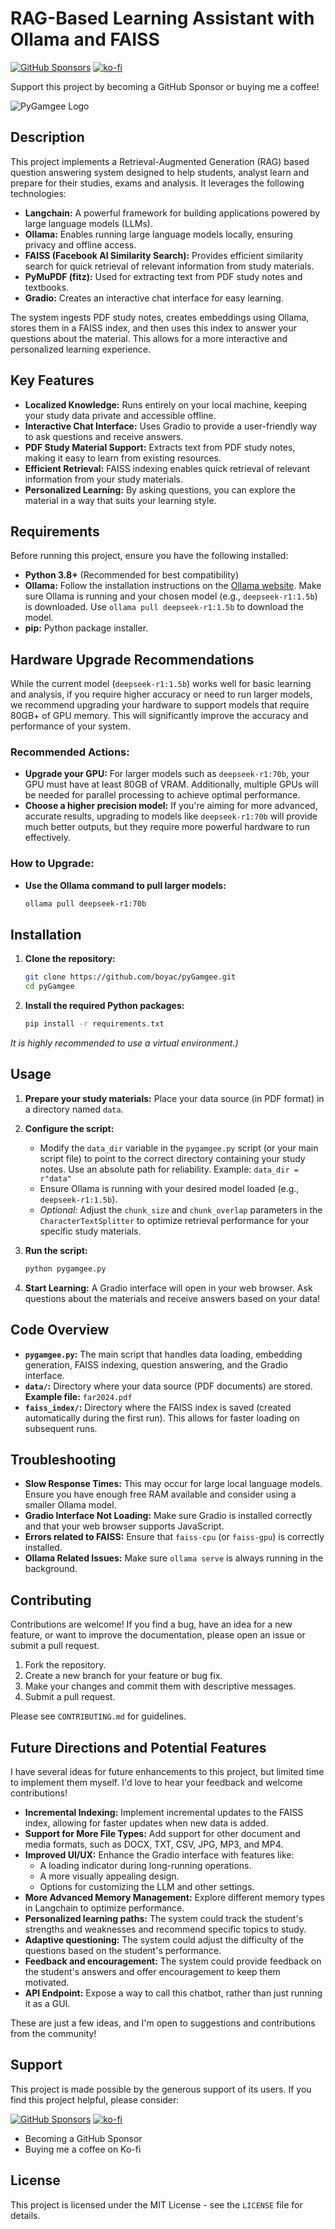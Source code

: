 # RAG-Based Learning Assistant with Ollama and FAISS

[![GitHub Sponsors](https://img.shields.io/github/sponsors/boyac?style=for-the-badge)](https://github.com/sponsors/boyac)
[![ko-fi](https://www.ko-fi.com/img/githubbutton_sm.svg)](https://ko-fi.com/boyac)

Support this project by becoming a GitHub Sponsor or buying me a coffee!

![PyGamgee Logo](assets/logo.PNG)

## Description

This project implements a Retrieval-Augmented Generation (RAG) based question answering system designed to help students, analyst learn and prepare for their studies, exams and analysis. It leverages the following technologies:

*   **Langchain:** A powerful framework for building applications powered by large language models (LLMs).
*   **Ollama:** Enables running large language models locally, ensuring privacy and offline access.
*   **FAISS (Facebook AI Similarity Search):** Provides efficient similarity search for quick retrieval of relevant information from study materials.
*   **PyMuPDF (fitz):** Used for extracting text from PDF study notes and textbooks.
*   **Gradio:** Creates an interactive chat interface for easy learning.

The system ingests PDF study notes, creates embeddings using Ollama, stores them in a FAISS index, and then uses this index to answer your questions about the material. This allows for a more interactive and personalized learning experience.

## Key Features

*   **Localized Knowledge:** Runs entirely on your local machine, keeping your study data private and accessible offline.
*   **Interactive Chat Interface:** Uses Gradio to provide a user-friendly way to ask questions and receive answers.
*   **PDF Study Material Support:** Extracts text from PDF study notes, making it easy to learn from existing resources.
*   **Efficient Retrieval:** FAISS indexing enables quick retrieval of relevant information from your study materials.
*   **Personalized Learning:** By asking questions, you can explore the material in a way that suits your learning style.

## Requirements

Before running this project, ensure you have the following installed:

*   **Python 3.8+** (Recommended for best compatibility)
*   **Ollama:** Follow the installation instructions on the [Ollama website](https://ollama.com/). Make sure Ollama is running and your chosen model (e.g., `deepseek-r1:1.5b`) is downloaded. Use `ollama pull deepseek-r1:1.5b` to download the model.
*   **pip:** Python package installer.

## Hardware Upgrade Recommendations

While the current model (`deepseek-r1:1.5b`) works well for basic learning and analysis, if you require higher accuracy or need to run larger models, we recommend upgrading your hardware to support models that require 80GB+ of GPU memory. This will significantly improve the accuracy and performance of your system.

### Recommended Actions:
- **Upgrade your GPU:** For larger models such as `deepseek-r1:70b`, your GPU must have at least 80GB of VRAM. Additionally, multiple GPUs will be needed for parallel processing to achieve optimal performance.
- **Choose a higher precision model:** If you're aiming for more advanced, accurate results, upgrading to models like `deepseek-r1:70b` will provide much better outputs, but they require more powerful hardware to run effectively.

### How to Upgrade:
- **Use the Ollama command to pull larger models:**
   ```bash
   ollama pull deepseek-r1:70b
   ```

## Installation

1.  **Clone the repository:**

    ```bash
    git clone https://github.com/boyac/pyGamgee.git
    cd pyGamgee
    ```

2.  **Install the required Python packages:**

    ```bash
    pip install -r requirements.txt
    ```

   *It is highly recommended to use a virtual environment.)*


## Usage

1.  **Prepare your study materials:** Place your data source (in PDF format) in a directory named `data`.

2.  **Configure the script:**

    *   Modify the `data_dir` variable in the `pygamgee.py` script (or your main script file) to point to the correct directory containing your study notes.  Use an absolute path for reliability. Example: `data_dir = r"data"`
    *   Ensure Ollama is running with your desired model loaded (e.g., `deepseek-r1:1.5b`).
    *   *Optional:* Adjust the `chunk_size` and `chunk_overlap` parameters in the `CharacterTextSplitter` to optimize retrieval performance for your specific study materials.

3.  **Run the script:**

    ```bash
    python pygamgee.py
    ```

4.  **Start Learning:** A Gradio interface will open in your web browser. Ask questions about the materials and receive answers based on your data!

## Code Overview

*   **`pygamgee.py`:** The main script that handles data loading, embedding generation, FAISS indexing, question answering, and the Gradio interface.
*   **`data/`:** Directory where your data source (PDF documents) are stored. **Example file:** `far2024.pdf`
*   **`faiss_index/`:** Directory where the FAISS index is saved (created automatically during the first run).  This allows for faster loading on subsequent runs.

## Troubleshooting

*   **Slow Response Times:** This may occur for large local language models. Ensure you have enough free RAM available and consider using a smaller Ollama model.
*   **Gradio Interface Not Loading:**  Make sure Gradio is installed correctly and that your web browser supports JavaScript.
*   **Errors related to FAISS:** Ensure that `faiss-cpu` (or `faiss-gpu`) is correctly installed.
*   **Ollama Related Issues:** Make sure `ollama serve` is always running in the background.

## Contributing

Contributions are welcome! If you find a bug, have an idea for a new feature, or want to improve the documentation, please open an issue or submit a pull request.

1.  Fork the repository.
2.  Create a new branch for your feature or bug fix.
3.  Make your changes and commit them with descriptive messages.
4.  Submit a pull request.

Please see `CONTRIBUTING.md` for guidelines.

## Future Directions and Potential Features

I have several ideas for future enhancements to this project, but limited time to implement them myself. I'd love to hear your feedback and welcome contributions!

*   **Incremental Indexing:** Implement incremental updates to the FAISS index, allowing for faster updates when new data is added.
*   **Support for More File Types:** Add support for other document and media formats, such as DOCX, TXT, CSV, JPG, MP3, and MP4.
*   **Improved UI/UX:** Enhance the Gradio interface with features like:
    *   A loading indicator during long-running operations.
    *   A more visually appealing design.
    *   Options for customizing the LLM and other settings.
*   **More Advanced Memory Management:** Explore different memory types in Langchain to optimize performance.
*   **Personalized learning paths:**  The system could track the student's strengths and weaknesses and recommend specific topics to study.
*   **Adaptive questioning:** The system could adjust the difficulty of the questions based on the student's performance.
*   **Feedback and encouragement:** The system could provide feedback on the student's answers and offer encouragement to keep them motivated.
*   **API Endpoint:** Expose a way to call this chatbot, rather than just running it as a GUI.

These are just a few ideas, and I'm open to suggestions and contributions from the community!
## Support

This project is made possible by the generous support of its users. If you find this project helpful, please consider:

[![GitHub Sponsors](https://img.shields.io/github/sponsors/boyac?style=for-the-badge)](https://github.com/sponsors/boyac)
[![ko-fi](https://www.ko-fi.com/img/githubbutton_sm.svg)](https://ko-fi.com/boyac)

*   Becoming a GitHub Sponsor
*   Buying me a coffee on Ko-fi

## License

This project is licensed under the MIT License - see the `LICENSE` file for details.
